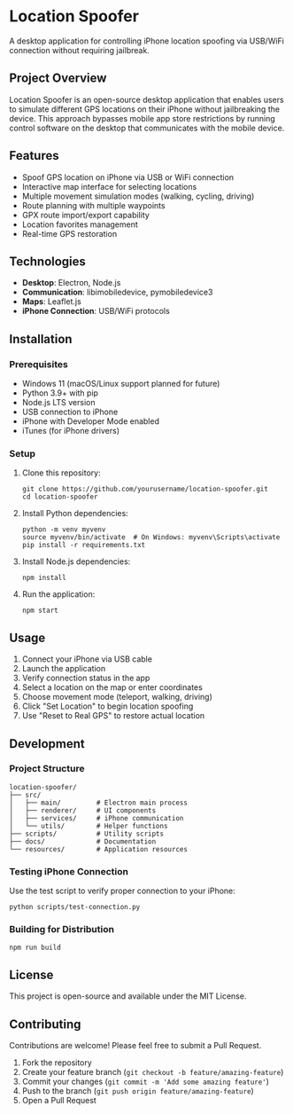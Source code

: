 # Location Spoofer

A desktop application for controlling iPhone location spoofing via USB/WiFi connection without requiring jailbreak.

## Project Overview

Location Spoofer is an open-source desktop application that enables users to simulate different GPS locations on their iPhone without jailbreaking the device. This approach bypasses mobile app store restrictions by running control software on the desktop that communicates with the mobile device.

## Features

- Spoof GPS location on iPhone via USB or WiFi connection
- Interactive map interface for selecting locations
- Multiple movement simulation modes (walking, cycling, driving)
- Route planning with multiple waypoints
- GPX route import/export capability
- Location favorites management
- Real-time GPS restoration

## Technologies

- **Desktop**: Electron, Node.js
- **Communication**: libimobiledevice, pymobiledevice3
- **Maps**: Leaflet.js
- **iPhone Connection**: USB/WiFi protocols

## Installation

### Prerequisites

- Windows 11 (macOS/Linux support planned for future)
- Python 3.9+ with pip
- Node.js LTS version
- USB connection to iPhone
- iPhone with Developer Mode enabled
- iTunes (for iPhone drivers)

### Setup

1. Clone this repository:
   ```
   git clone https://github.com/yourusername/location-spoofer.git
   cd location-spoofer
   ```

2. Install Python dependencies:
   ```
   python -m venv myvenv
   source myvenv/bin/activate  # On Windows: myvenv\Scripts\activate
   pip install -r requirements.txt
   ```

3. Install Node.js dependencies:
   ```
   npm install
   ```

4. Run the application:
   ```
   npm start
   ```

## Usage

1. Connect your iPhone via USB cable
2. Launch the application
3. Verify connection status in the app
4. Select a location on the map or enter coordinates
5. Choose movement mode (teleport, walking, driving)
6. Click "Set Location" to begin location spoofing
7. Use "Reset to Real GPS" to restore actual location

## Development

### Project Structure

```
location-spoofer/
├── src/
│   ├── main/         # Electron main process
│   ├── renderer/     # UI components
│   ├── services/     # iPhone communication
│   └── utils/        # Helper functions
├── scripts/          # Utility scripts
├── docs/             # Documentation
└── resources/        # Application resources
```

### Testing iPhone Connection

Use the test script to verify proper connection to your iPhone:

```
python scripts/test-connection.py
```

### Building for Distribution

```
npm run build
```

## License

This project is open-source and available under the MIT License.

## Contributing

Contributions are welcome! Please feel free to submit a Pull Request.

1. Fork the repository
2. Create your feature branch (`git checkout -b feature/amazing-feature`)
3. Commit your changes (`git commit -m 'Add some amazing feature'`)
4. Push to the branch (`git push origin feature/amazing-feature`)
5. Open a Pull Request 